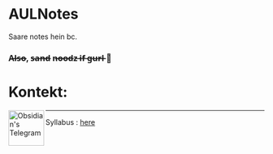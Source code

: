 # AULNotes
Saare notes hein bc.

### A̶l̶s̶o̶, s̶a̶n̶d̶ n̶o̶o̶d̶z̶ i̶f̶ g̶u̶r̶l̶ 🤤


# Kontekt: 

<a href="https://t.me/AOSP_BUILDING">
  <img align="left" alt="Obsidian's Telegram" width="70px" src="https://img.shields.io/badge/-Telegram-FF0000?logo=Telegram&logoColor=fff" />
</a>

------------------------------------------------------------

Syllabus : [here]


[here]: https://www.amity.edu/course-details.aspx?fd=D8lvJTW19oE=&cfn=PBp96ODNygs=
